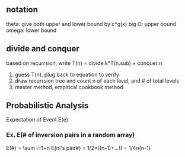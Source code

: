 ## notation
theta: give both upper and lower bound by c*g(x)
big O: upper bound
omega: lower bound

## divide and conquer
based on recurrsion, write
T(n) = divide.k*T(n.sub) + conquer.n

1. guess T(n), plug back to equation to verify
2. draw recurrsion tree and count n of each level, and # of total levels
3. master method, empirical cookbook method

## Probabilistic Analysis
Expectation of Event E(e)

### Ex. E(# of inversion pairs in a random array)
E(#) = \sum i=1~n E(ni's pair#) = 1/2*((n-1)+...1) = 1/4n(n-1)
